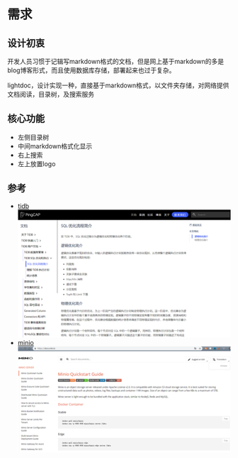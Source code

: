 # 需求

## 设计初衷
开发人员习惯于记辑写markdown格式的文档，但是网上基于markdown的多是blog博客形式，而且使用数据库存储，部署起来也过于复杂。

lightdoc，设计实现一种，直接基于markdown格式，以文件夹存储，对网络提供文档阅读，目录树，及搜索服务

## 核心功能

+ 左侧目录树
+ 中间markdown格式化显示
+ 右上搜索
+ 左上放置logo

## 参考

+ [tidb](https://pingcap.com/docs-cn/sql/sql-optimizer-overview/)
![tidb doc](/img/tidb.jpg)
+ [minio](https://docs.min.io/)
![minio](/img/minio.jpg)
